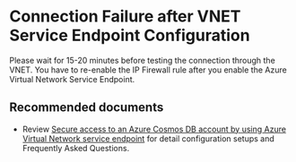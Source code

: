 <properties
	pageTitle="Cosmos Security and VNET Service Endpoint"
	description="Cosmos Security"
	service="microsoft.documentdb"
	resource="databaseAccounts"
	authors="balaksms"
	displayOrder="76"
	selfHelpType="resource"
	supportTopicIds="32597557"
	resourceTags=""
	productPesIds="15585"
	cloudEnvironments="public"
/>

# Connection Failure after VNET Service Endpoint Configuration

Please wait for 15-20 minutes before testing the connection through the VNET. You have to re-enable the IP Firewall rule after you enable the Azure Virtual Network Service Endpoint.

## **Recommended documents**
* Review [Secure access to an Azure Cosmos DB account by using Azure Virtual Network service endpoint](https://docs.microsoft.com/azure/cosmos-db/vnet-service-endpoint) for detail configuration setups and Frequently Asked Questions.
